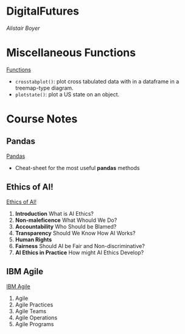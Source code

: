 # DigitalFutures
_Alistair Boyer_

# Miscellaneous Functions
<a href="/Functions/">Functions</a>
- `crosstabplot()`: plot cross tabulated data with in a dataframe in a treemap-type diagram.
- `plotstate()`: plot a US state on an object.




# Course Notes

## Pandas
<a href="/Course Notes/Pandas.md">Pandas</a>
- Cheat-sheet for the most useful __pandas__ methods


## Ethics of AI!
<a href="/Course Notes/Ethics_of_AI.md">Ethics of AI!</a>

1. __Introduction__ What is AI Ethics?
1. __Non-maleficence__ What Whould We Do?
1. __Accountability__ Who Should be Blamed?
1. __Transparency__ Should We Know How AI Works?
1. __Human Rights__
1. __Fairness__ Should AI be Fair and Non-discriminative?
1. __AI Ethics in Practice__ How might AI Ethics Develop?


## IBM Agile
<a href="/Course Notes/IBM_Agile.md">IBM Agile</a>

1. Agile
1. Agile Practices
1. Agile Teams
1. Agile Operations
1. Agile Programs